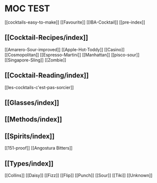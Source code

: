 # MOC TEST

[[cocktails-easy-to-make]]
[[Favourite]]
[[IBA-Cocktail]]
[[pre-index]]

## [[Cocktail-Recipes/index]]

[[Amarero-Sour-improved]]
[[Apple-Hot-Toddy]]
[[Casino]]
[[Cosmopolitan]]
[[Espresso-Martini]]
[[Manhattan]]
[[pisco-sour]]
[[Singapore-Sling]]
[[Zombie]]

## [[Cocktail-Reading/index]]

[[les-cocktails-c'est-pas-sorcier]]

## [[Glasses/index]]

## [[Methods/index]]

## [[Spirits/index]]

[[151-proof]]
[[Angostura Bitters]]

## [[Types/index]]

[[Collins]]
[[Daisy]]
[[Fizz]]
[[Flip]]
[[Punch]]
[[Sour]]
[[Tiki]]
[[Unknown]]